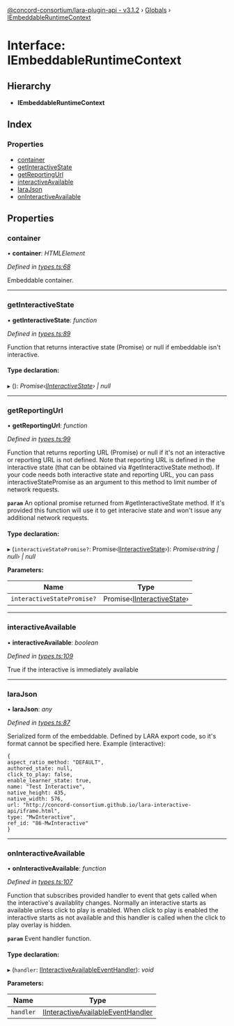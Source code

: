 [@concord-consortium/lara-plugin-api - v3.1.2](../README.md) › [Globals](../globals.md) › [IEmbeddableRuntimeContext](iembeddableruntimecontext.md)

# Interface: IEmbeddableRuntimeContext

## Hierarchy

* **IEmbeddableRuntimeContext**

## Index

### Properties

* [container](iembeddableruntimecontext.md#container)
* [getInteractiveState](iembeddableruntimecontext.md#getinteractivestate)
* [getReportingUrl](iembeddableruntimecontext.md#getreportingurl)
* [interactiveAvailable](iembeddableruntimecontext.md#interactiveavailable)
* [laraJson](iembeddableruntimecontext.md#larajson)
* [onInteractiveAvailable](iembeddableruntimecontext.md#oninteractiveavailable)

## Properties

###  container

• **container**: *HTMLElement*

*Defined in [types.ts:68](../../../lara-typescript/src/plugin-api/types.ts#L68)*

Embeddable container.

___

###  getInteractiveState

• **getInteractiveState**: *function*

*Defined in [types.ts:89](../../../lara-typescript/src/plugin-api/types.ts#L89)*

Function that returns interactive state (Promise) or null if embeddable isn't interactive.

#### Type declaration:

▸ (): *Promise‹[IInteractiveState](iinteractivestate.md)› | null*

___

###  getReportingUrl

• **getReportingUrl**: *function*

*Defined in [types.ts:99](../../../lara-typescript/src/plugin-api/types.ts#L99)*

Function that returns reporting URL (Promise) or null if it's not an interactive or reporting URL is not defined.
Note that reporting URL is defined in the interactive state (that can be obtained via #getInteractiveState method).
If your code needs both interactive state and reporting URL, you can pass interactiveStatePromise as an argument
to this method to limit number of network requests.

**`param`** An optional promise returned from #getInteractiveState method. If it's provided
this function will use it to get interacive state and won't issue any additional network requests.

#### Type declaration:

▸ (`interactiveStatePromise?`: Promise‹[IInteractiveState](iinteractivestate.md)›): *Promise‹string | null› | null*

**Parameters:**

Name | Type |
------ | ------ |
`interactiveStatePromise?` | Promise‹[IInteractiveState](iinteractivestate.md)› |

___

###  interactiveAvailable

• **interactiveAvailable**: *boolean*

*Defined in [types.ts:109](../../../lara-typescript/src/plugin-api/types.ts#L109)*

True if the interactive is immediately available

___

###  laraJson

• **laraJson**: *any*

*Defined in [types.ts:87](../../../lara-typescript/src/plugin-api/types.ts#L87)*

Serialized form of the embeddable. Defined by LARA export code, so it's format cannot be specified here.
Example (interactive):
```
{
aspect_ratio_method: "DEFAULT",
authored_state: null,
click_to_play: false,
enable_learner_state: true,
name: "Test Interactive",
native_height: 435,
native_width: 576,
url: "http://concord-consortium.github.io/lara-interactive-api/iframe.html",
type: "MwInteractive",
ref_id: "86-MwInteractive"
}
```

___

###  onInteractiveAvailable

• **onInteractiveAvailable**: *function*

*Defined in [types.ts:107](../../../lara-typescript/src/plugin-api/types.ts#L107)*

Function that subscribes provided handler to event that gets called when the interactive's availablity changes.
Normally an interactive starts as available unless click to play is enabled.  When click to play is enabled
the interactive starts as not available and this handler is called when the click to play overlay is hidden.

**`param`** Event handler function.

#### Type declaration:

▸ (`handler`: [IInteractiveAvailableEventHandler](../globals.md#iinteractiveavailableeventhandler)): *void*

**Parameters:**

Name | Type |
------ | ------ |
`handler` | [IInteractiveAvailableEventHandler](../globals.md#iinteractiveavailableeventhandler) |
